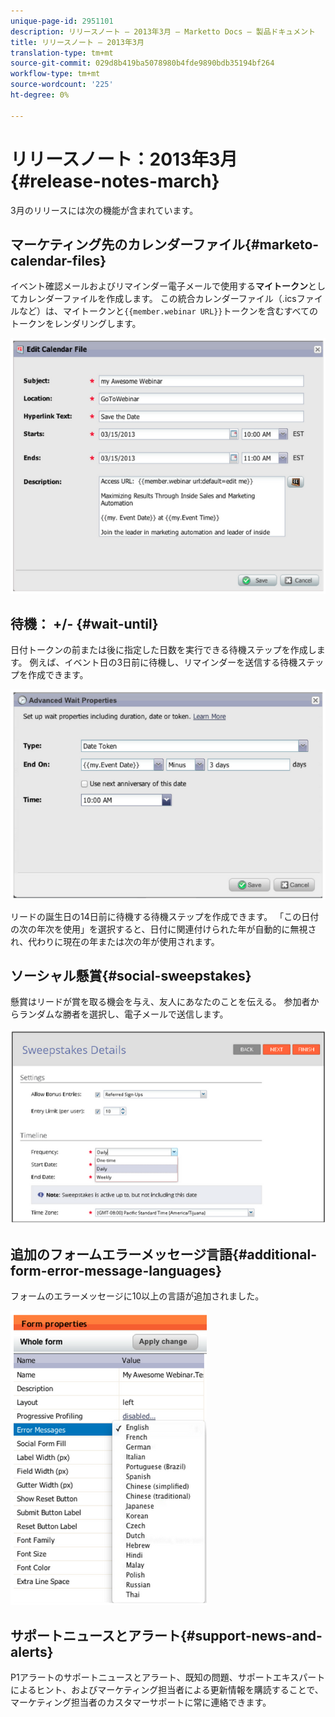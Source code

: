 ```yaml
---
unique-page-id: 2951101
description: リリースノート — 2013年3月 — Marketto Docs — 製品ドキュメント
title: リリースノート — 2013年3月
translation-type: tm+mt
source-git-commit: 029d8b419ba5078980b4fde9890bdb35194bf264
workflow-type: tm+mt
source-wordcount: '225'
ht-degree: 0%

---
```



# リリースノート：2013年3月{#release-notes-march}

3月のリリースには次の機能が含まれています。

## マーケティング先のカレンダーファイル{#marketo-calendar-files}

イベント確認メールおよびリマインダー電子メールで使用する&#x200B;**マイトークン**&#x200B;としてカレンダーファイルを作成します。 この統合カレンダーファイル（.icsファイルなど）は、マイトークンと`{{member.webinar URL}}`トークンを含むすべてのトークンをレンダリングします。

![](assets/image2014-9-22-15-3a35-3a24.png)

## 待機： +/- {#wait-until}

日付トークンの前または後に指定した日数を実行できる待機ステップを作成します。 例えば、イベント日の3日前に待機し、リマインダーを送信する待機ステップを作成できます。

![](assets/image2014-9-22-15-3a35-3a44.png)

リードの誕生日の14日前に待機する待機ステップを作成できます。 「この日付の次の年次を使用」を選択すると、日付に関連付けられた年が自動的に無視され、代わりに現在の年または次の年が使用されます。

## ソーシャル懸賞{#social-sweepstakes}

懸賞はリードが賞を取る機会を与え、友人にあなたのことを伝える。 参加者からランダムな勝者を選択し、電子メールで送信します。

![](assets/image2014-9-22-15-3a36-3a55.png)

## 追加のフォームエラーメッセージ言語{#additional-form-error-message-languages}

フォームのエラーメッセージに10以上の言語が追加されました。

![](assets/image2014-9-22-15-3a37-3a25.png)

## サポートニュースとアラート{#support-news-and-alerts}

P1アラートのサポートニュースとアラート、既知の問題、サポートエキスパートによるヒント、およびマーケティング担当者による更新情報を購読することで、マーケティング担当者のカスタマーサポートに常に連絡できます。
